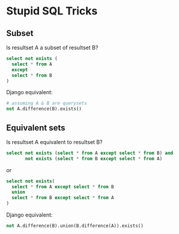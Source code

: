 Stupid SQL Tricks
=================

Subset
------

Is resultset A a subset of resultset B?

```sql
select not exists (
  select * from A
  except
  select * from B
)
```

Django equivalent:

```python
# assuming A & B are querysets
not A.difference(B).exists()
```

Equivalent sets
---------------

Is resultset A equivalent to resultset B?

```sql
select not exists (select * from A except select * from B) and
       not exists (select * from B except select * from A)
```

or

```sql
select not exists(
  select * from A except select * from B
  union
  select * from B except select * from A
)
```

Django equivalent:

```python
not A.difference(B).union(B.difference(A)).exists()
```
